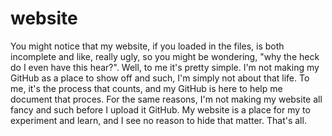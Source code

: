 # website
You might notice that my website, if you loaded in the files, is both incomplete and like, really ugly, so you might be wondering, "why the heck do I even have this hear?".
Well, to me it's pretty simple. I'm not making my GitHub as a place to show off and such, I'm simply not about that life. To me, it's the process that counts, and my GitHub is here to help me document that proces.
For the same reasons, I'm not making my website all fancy and such before I upload it GitHub. My website is a place for my to experiment and learn, and I see no reason to hide that matter.
That's all.

